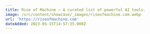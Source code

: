 ```yaml
---
title: Rise of Machine — A curated list of powerful AI tools.
image: /src/content/showcase/_images/riseofmachine.com.webp
url: 'https://riseofmachine.com'
dateAdded: 2023-05-15T14:57:35.000Z
---
```


